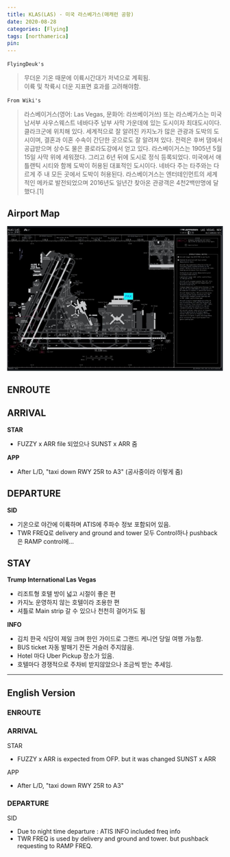 ```yaml
---
title: KLAS(LAS) - 미국 라스베가스(매캐런 공항)
date: 2020-08-28
categories: [Flying]
tags: [northamerica]
pin:
---
```


`FlyingDeuk's`
>무더운 기온 때문에 이륙시간대가 저녁으로 계획됨. <br>
이륙 및 착륙시 더운 지표면 효과를 고려해야함.

`From Wiki's`
>라스베이거스(영어: Las Vegas, 문화어: 라쓰베이거쓰) 또는 라스베가스는 미국 남서부 사우스웨스트 네바다주 남부 사막 가운데에 있는 도시이자 최대도시이다. 클라크군에 위치해 있다. 세계적으로 잘 알려진 카지노가 많은 관광과 도박의 도시이며, 결혼과 이혼 수속이 간단한 곳으로도 잘 알려져 있다. 전력은 후버 댐에서 공급받으며 상수도 물은 콜로라도강에서 얻고 있다. 라스베이거스는 1905년 5월 15일 사막 위에 세워졌다. 그리고 6년 뒤에 도시로 정식 등록되었다. 미국에서 애틀랜틱 시티와 함께 도박이 허용된 대표적인 도시이다. 네바다 주는 타주와는 다르게 주 내 모든 곳에서 도박이 허용된다. 라스베이거스는 엔터테인먼트의 세계적인 메카로 발전되었으며 2016년도 일년간 찾아온 관광객은 4천2백만명에 달했다.[1]

## Airport Map
![las](/img/flying/airport/las_ap.jpg)

## ENROUTE


## ARRIVAL
**STAR**
- FUZZY x ARR file 되었으나 SUNST x ARR 줌

**APP**
- After L/D, "taxi down RWY 25R to A3" (공사중이라 이렇게 줌)


## DEPARTURE
**SID**
- 기온으로 야간에 이륙하며 ATIS에 주파수 정보 포함되어 있음.
- TWR FREQ로 delivery and ground and tower 모두 Control하나 pushback은 RAMP control에...

## STAY
**Trump International Las Vegas**
- 리조트형 호텔 방이 넓고 시절이 좋은 편
- 카지노 운영하지 않는 호텔이라 조용한 편
- 셔틀로 Main strip 갈 수 있으나 천천히 걸어가도 됨

**INFO**
- 김치 한국 식당이 제일 크며 한인 가이드로 그랜드 케니언 당일 여행 가능함. 
- BUS ticket 자동 발매기 잔돈 거슬러 주지않음.
- Hotel 마다 Uber Pickup 장소가 있음.
- 호텔마다 경쟁적으로 주차비 받지않았으나 조금씩 받는 추세임.


---------
## English Version

### ENROUTE


### ARRIVAL
STAR
- FUZZY x ARR is expected from OFP. but it was changed SUNST x ARR

APP
- After L/D, "taxi down RWY 25R to A3"




### DEPARTURE
SID
- Due to night time departure : ATIS INFO included freq info
- TWR FREQ is used by delivery and ground and tower. but pushback requesting to RAMP FREQ.
